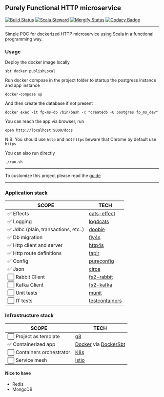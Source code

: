## Purely Functional HTTP microservice
[![Build Status](https://github.com/geirolz/fp-microservice/actions/workflows/cicd.yml/badge.svg)](https://github.com/geirolz/fp-microservice/actions)
[![Scala Steward](https://img.shields.io/badge/Scala_Steward-helping-blue.svg?style=flat&logo=data:image/png;base64,iVBORw0KGgoAAAANSUhEUgAAAA4AAAAQCAMAAAARSr4IAAAAVFBMVEUAAACHjojlOy5NWlrKzcYRKjGFjIbp293YycuLa3pYY2LSqql4f3pCUFTgSjNodYRmcXUsPD/NTTbjRS+2jomhgnzNc223cGvZS0HaSD0XLjbaSjElhIr+AAAAAXRSTlMAQObYZgAAAHlJREFUCNdNyosOwyAIhWHAQS1Vt7a77/3fcxxdmv0xwmckutAR1nkm4ggbyEcg/wWmlGLDAA3oL50xi6fk5ffZ3E2E3QfZDCcCN2YtbEWZt+Drc6u6rlqv7Uk0LdKqqr5rk2UCRXOk0vmQKGfc94nOJyQjouF9H/wCc9gECEYfONoAAAAASUVORK5CYII=)](https://gitlab.com/moneyfarm-tech/sandbox/steward)
[![Mergify Status](https://img.shields.io/endpoint.svg?url=https://gh.mergify.io/badges/geirolz/fp-microservice&style=flat)](https://mergify.io)
[![Codacy Badge](https://app.codacy.com/project/badge/Grade/5c46a629cc5d447ca3d1e36ad776ba19)](https://www.codacy.com/gh/geirolz/fp-microservice/dashboard?utm_source=github.com&amp;utm_medium=referral&amp;utm_content=geirolz/fp-microservice&amp;utm_campaign=Badge_Grade)

---

Simple POC for dockerized HTTP microservice using Scala in a functional programming way.


### Usage

Deploy the docker image locally
```shell
sbt docker:publishLocal
```


Run docker compose in the project folder to startup the postgress instance and app instance
```shell
docker-compose up
```

And then create the database if not present

```shell
docker exec -it fp-ms-db /bin/bash -c "createdb -U postgres fp_ms_dev"
```


You can reach the app via browser, run
```shell
open http://localhost:9000/docs
```

N.B. You should use `http` and not `https` beware that Chrome by default use `https`

You can also run directly 
```shell
./run.sh
```
--- 

To customize this project please read the [guide](doc/guide.md)

--- 

### Application stack
| SCOPE                               | TECH                                                                     |
|-------------------------------------|--------------------------------------------------------------------------|
| ✅ Effects                           | [cats-effect](https://github.com/typelevel/cats-effect)                  |
| ✅ Logging                           | [log4cats](https://github.com/typelevel/log4cats)                        |
| ✅ Jdbc (plain, transactions, etc..) | [doobie](https://github.com/tpolecat/doobie)                             |
| ✅ Db migration                      | [fly4s](https://github.com/geirolz/fly4s)                                |
| ✅ Http client and server            | [http4s](https://github.com/http4s/http4s)                               |
| ✅ Http route definitions            | [tapir](https://github.com/softwaremill/tapir)                           |
| ✅ Config                            | [pureconfig](https://github.com/pureconfig/pureconfig)                   |
| ✅ Json                              | [circe](https://github.com/circe/circe)                                  |
| ⬜ Rabbit Client                     | [fs2-rabbit](https://github.com/profunktor/fs2-rabbit)                   |
| ⬜ Kafka Client                      | [fs2-kafka](https://github.com/fd4s/fs2-kafka)                           |
| ⬜ Unit tests                        | [munit](https://github.com/scalameta/munit)                              |
| ⬜ IT tests                          | [testcontainers](https://github.com/testcontainers/testcontainers-scala) |



### Infrastructure stack
| SCOPE                     | TECH                                                                                 |
|---------------------------|--------------------------------------------------------------------------------------|
| ⬜ Project as template     | [g8](http://www.foundweekends.org/giter8/)                                           |
| ✅ Containerized app       | [Docker](https://www.docker.com/) via [DockerSbt](https://github.com/sbt/docker-sbt) |
| ⬜ Containers orchestrator | [K8s](https://kubernetes.io/)                                                        |
| ⬜ Service mesh            | [Istio](https://istio.io/)                                                           |


#### Nice to have
- Redis
- MongoDB

